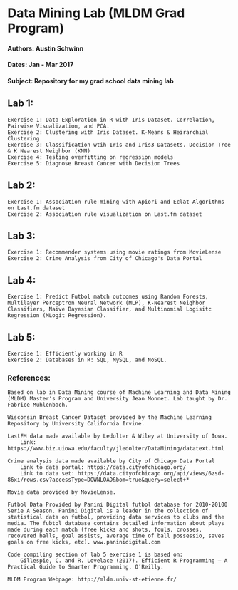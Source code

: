 # Data Mining Lab (MLDM Grad Program)

#### Authors: Austin Schwinn

#### Dates: Jan - Mar 2017

#### Subject: Repository for my grad school data mining lab

## Lab 1: 
	Exercise 1: Data Exploration in R with Iris Dataset. Correlation, Pairwise Visualization, and PCA.
	Exercise 2: Clustering with Iris Dataset. K-Means & Heirarchial Clustering
	Exercise 3: Classification wtih Iris and Iris3 Datasets. Decision Tree & K Nearest Neighbor (KNN)
	Exercise 4: Testing overfitting on regression models
	Exercise 5: Diagnose Breast Cancer with Decision Trees

## Lab 2:
	Exercise 1: Association rule mining with Apiori and Eclat Algorithms on Last.fm dataset
	Exercise 2: Association rule visualization on Last.fm dataset

## Lab 3:
	Exercise 1: Recommender systems using movie ratings from MovieLense
	Exercise 2: Crime Analysis from City of Chicago's Data Portal

## Lab 4:
	Exercise 1: Predict Futbol match outcomes using Random Forests, Multilayer Perceptron Neural Network (MLP), K-Nearest Neighbor Classifiers, Naive Bayesian Classifier, and Multinomial Logisitc Regression (MLogit Regression).

## Lab 5:
	Exercise 1: Efficiently working in R
	Exercise 2: Databases in R: SQL, MySQL, and NoSQL.
	
### References:
	Based on lab in Data Mining course of Machine Learning and Data Mining (MLDM) Master's Program and University Jean Monnet. Lab taught by Dr. Fabrice Muhlenbach.

	Wisconsin Breast Cancer Dataset provided by the Machine Learning Repository by University California Irvine.

	LastFM data made available by Ledolter & Wiley at University of Iowa.
		Link: https://www.biz.uiowa.edu/faculty/jledolter/DataMining/datatext.html

	Crime analysis data made available by City of Chicago Data Portal
		Link to data portal: https://data.cityofchicago.org/
		Link to data set: https://data.cityofchicago.org/api/views/6zsd-86xi/rows.csv?accessType=DOWNLOAD&bom=true&query=select+*

	Movie data provided by MovieLense.

	Futbol Data Provided by Panini Digital futbol database for 2010-20100 Serie A Season. Panini Digital is a leader in the collection of statistical data on futbol, providing data services to clubs and the media. The fubtol database contains detailed information about plays made during each match (free kicks and shots, fouls, crosses, recovered balls, goal assists, average time of ball possessio, saves goals on free kicks, etc). www.paninidigital.com

	Code compiling section of lab 5 exercise 1 is based on: 
		Gillespie, C. and R. Lovelace (2017). Efficient R Programming – A Practical Guide to Smarter Programming. O’Reilly.

	MLDM Program Webpage: http://mldm.univ-st-etienne.fr/

